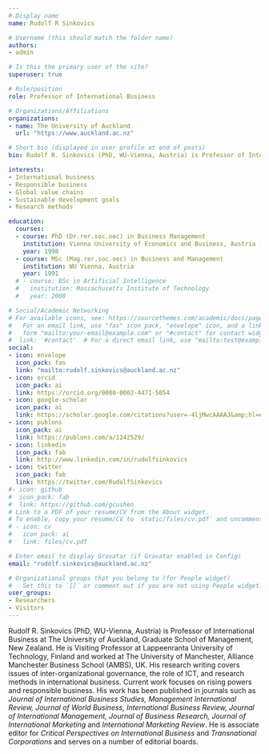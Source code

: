 ```yaml
---
# Display name
name: Rudolf R Sinkovics

# Username (this should match the folder name)
authors:
- admin

# Is this the primary user of the site?
superuser: true

# Role/position
role: Professor of International Business

# Organizations/Affiliations
organizations:
- name: The University of Auckland
  url: "https://www.auckland.ac.nz"

# Short bio (displayed in user profile at end of posts)
bio: Rudolf R. Sinkovics (PhD, WU-Vienna, Austria) is Professor of International Business at The University of Auckland, Graduate School of Management, New Zealand. He is Visiting Professor at Lappeenranta University of Technology, Finland and worked at The University of Manchester, Alliance Manchester Business School (AMBS), UK. At AMBS he served as Associate Director for Internationalization (2019), as AMBS Director of Research (2014-2017) and from 2009-2016 he was Director of the AMBS-CIBER (Comparative and International Business Research Centre). Before that held a number of visiting scholar positions, including Michigan State University, University of Oklahoma, USA and at University of Otago at Dunedin, New Zealand. Most recently he was Fox Visiting Scholar at Temple University, Philadelphia (2017-2019). His research writing covers issues of inter-organizational governance, the role of ICT, and research methods in international business. Current work focuses on rising powers and responsible business. His work has been published in journals such as _Journal of International Business Studies, Management International Review, Journal of World Business, International Business Review, Journal of International Management, Journal of Business Research, Journal of International Marketing_ and _International Marketing Review_. He is associate editor for _Critical Perspectives on International Business_ and _Transnational Corporations_ and serves on a number of editorial boards.

interests:
- International business
- Responsible business
- Global value chains
- Sustainable development goals
- Research methods

education:
  courses:
  - course: PhD (Dr.rer.soc.oec) in Business Management
    institution: Vienna University of Economics and Business, Austria (WU Vienna)
    year: 1998
  - course: MSc (Mag.rer.soc.oec) in Business and Management
    institution: WU Vienna, Austria
    year: 1991
  # - course: BSc in Artificial Intelligence
  #   institution: Massachusetts Institute of Technology
  #   year: 2008

# Social/Academic Networking
# For available icons, see: https://sourcethemes.com/academic/docs/page-builder/#icons
#   For an email link, use "fas" icon pack, "envelope" icon, and a link in the
#   form "mailto:your-email@example.com" or "#contact" for contact widget.
#  link: '#contact'  # For a direct email link, use "mailto:test@example.org".
social:
- icon: envelope
  icon_pack: fas
  link: "mailto:rudolf.sinkovics@auckland.ac.nz"
- icon: orcid
  icon_pack: ai
  link: https://orcid.org/0000-0002-4471-5054
- icon: google-scholar
  icon_pack: ai
  link: https://scholar.google.com/citations?user=-4ljMwcAAAAJ&amp;hl=en
- icon: publons
  icon_pack: ai
  link: https://publons.com/a/1242529/
- icon: linkedin
  icon_pack: fab
  link: http://www.linkedin.com/in/rudolfsinkovics
- icon: twitter
  icon_pack: fab
  link: https://twitter.com/RudolfSinkovics
#- icon: github
#  icon_pack: fab
#  link: https://github.com/gcushen
# Link to a PDF of your resume/CV from the About widget.
# To enable, copy your resume/CV to `static/files/cv.pdf` and uncomment the lines below.
# - icon: cv
#   icon_pack: ai
#   link: files/cv.pdf

# Enter email to display Gravatar (if Gravatar enabled in Config)
email: "rudolf.sinkovics@auckland.ac.nz"

# Organizational groups that you belong to (for People widget)
#   Set this to `[]` or comment out if you are not using People widget.
user_groups:
- Researchers
- Visitors
---
```


Rudolf R. Sinkovics (PhD, WU-Vienna, Austria) is Professor of International Business at The University of Auckland, Graduate School of Management, New Zealand. He is Visiting Professor at Lappeenranta University of Technology, Finland and worked at The University of Manchester, Alliance Manchester Business School (AMBS), UK. His research writing covers issues of inter-organizational governance, the role of ICT, and research methods in international business. Current work focuses on rising powers and responsible business. His work has been published in journals such as _Journal of International Business Studies, Management International Review, Journal of World Business, International Business Review, Journal of International Management, Journal of Business Research, Journal of International Marketing_ and _International Marketing Review_. He is associate editor for _Critical Perspectives on International Business_ and _Transnational Corporations_ and serves on a number of editorial boards.
